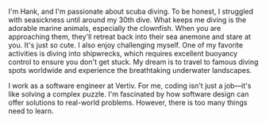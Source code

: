 
I'm Hank, and I'm passionate about scuba diving. To be honest, I struggled with seasickness until around my 30th dive.  What keeps me diving is
the adorable marine animals, especially the clownfish. When you are approaching them, they'll retreat back into their sea anemone and stare at you. It's just so cute. I also enjoy challenging myself. One of my favorite activities is diving into shipwrecks, which requires excellent buoyancy control to ensure you don't get stuck. My dream is to travel to famous diving spots worldwide and experience the breathtaking underwater landscapes.

I work as a software engineer at Vertiv. For me, coding isn't just a job—it's like solving a complex puzzle. I'm fascinated by how software design can offer solutions to real-world problems. However, there is too many things need to learn. 